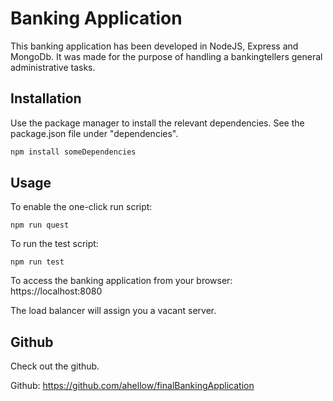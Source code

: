 # Banking Application

This banking application has been developed in NodeJS, Express and MongoDb.
It was made for the purpose of handling a bankingtellers general administrative tasks.

## Installation

Use the package manager to install the relevant dependencies. 
See the package.json file under "dependencies".

```bash
npm install someDependencies
```

## Usage

To enable the one-click run script:

```node
npm run quest 
```

To run the test script: 

```node
npm run test
```

To access the banking application from your browser: 
https://localhost:8080
 
The load balancer will assign you a vacant server.


## Github

Check out the github.

Github: https://github.com/ahellow/finalBankingApplication  